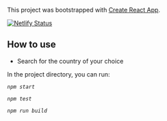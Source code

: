 This project was bootstrapped with [Create React App](https://github.com/facebook/create-react-app).

[![Netlify Status](https://api.netlify.com/api/v1/badges/5fd61d22-c572-441c-a550-dee8d52501ac/deploy-status)](https://app.netlify.com/sites/countrylist/deploys)

## How to use 
* Search for the country of your choice


In the project directory, you can run:

 *`npm start`*

 *`npm test`*

 *`npm run build`*

